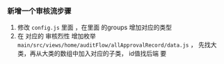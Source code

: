 ### 新增一个审核流步骤

1. 修改 `config.js` 里面 ，在里面 的groups 增加对应的类型
2. 在 对应的 审核烈性 增加枚举 `main/src/views/home/auditFlow/allApprovalRecord/data.js`  ， 先找大类，再从大类的数组中加入对应的子类， id值找后端 要
